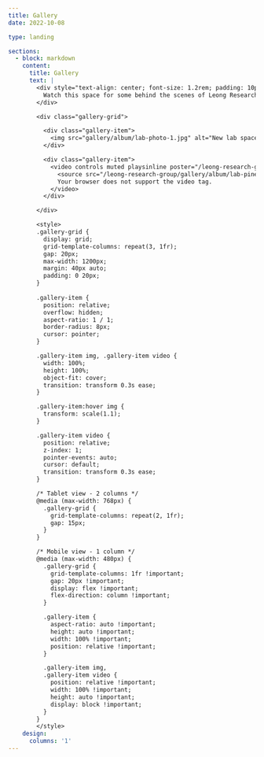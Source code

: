 ```yaml
---
title: Gallery
date: 2022-10-08

type: landing

sections:
  - block: markdown
    content:
      title: Gallery
      text: |
        <div style="text-align: center; font-size: 1.2rem; padding: 10px 0 40px 0; color: #666;">
          Watch this space for some behind the scenes of Leong Research Group in action!
        </div>

        <div class="gallery-grid">

          <div class="gallery-item">
            <img src="gallery/album/lab-photo-1.jpg" alt="New lab space">
          </div>

          <div class="gallery-item">
            <video controls muted playsinline poster="/leong-research-grou/gallery/album/pineapple-roll-screenshot.jpg">
              <source src="/leong-research-group/gallery/album/lab-pineapple-roll.mp4" type="video/mp4">
              Your browser does not support the video tag.
            </video>
          </div>

        </div>

        <style>
        .gallery-grid {
          display: grid;
          grid-template-columns: repeat(3, 1fr);
          gap: 20px;
          max-width: 1200px;
          margin: 40px auto;
          padding: 0 20px;
        }
        
        .gallery-item {
          position: relative;
          overflow: hidden;
          aspect-ratio: 1 / 1;
          border-radius: 8px;
          cursor: pointer;
        }

        .gallery-item img, .gallery-item video {
          width: 100%;
          height: 100%;
          object-fit: cover;
          transition: transform 0.3s ease;
        }

        .gallery-item:hover img {
          transform: scale(1.1);
        }

        .gallery-item video {
          position: relative;
          z-index: 1;
          pointer-events: auto;
          cursor: default;
          transition: transform 0.3s ease;
        }

        /* Tablet view - 2 columns */
        @media (max-width: 768px) {
          .gallery-grid {
            grid-template-columns: repeat(2, 1fr);
            gap: 15px;
          }
        }

        /* Mobile view - 1 column */
        @media (max-width: 480px) {
          .gallery-grid {
            grid-template-columns: 1fr !important;
            gap: 20px !important;
            display: flex !important;
            flex-direction: column !important;
          }

          .gallery-item {
            aspect-ratio: auto !important;
            height: auto !important;
            width: 100% !important;
            position: relative !important;
          }

          .gallery-item img,
          .gallery-item video {
            position: relative !important;
            width: 100% !important;
            height: auto !important;
            display: block !important;
          }
        }
        </style>
    design:
      columns: '1'
---
```


